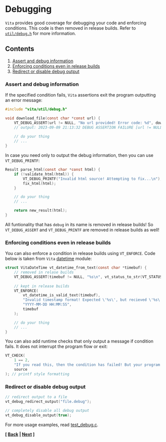 # Debugging
`Vita` provides good coverage for debugging your code and enforcing conditions. This code is then removed in release builds. Refer to [`util/debug.h`](../../inc/vita/util/debug.h) for more information.

## Contents
1. [Assert and debug information](page8.md#assert-and-debug-information)
2. [Enforcing conditions even in release builds](page8.md#enforcing-conditions-even-in-release-builds)
3. [Redirect or disable debug output](page8.md#redirect-or-disable-debug-output)

### Assert and debug information
If the specified condition fails, `Vita` assertions exit the program outputting an error message: 
```C
#include "vita/util/debug.h"

void download_file(const char *const url) {
    VT_DEBUG_ASSERT(url != NULL, "No url provided! Error code: %d", download_error_code);
    // output: 2023-09-09 21:13:32 DEBUG ASSERTION FAILURE [url != NULL] download.c:main:4: No url provided! Error code: -1
    
    // do your thing
    // ...
}
```

In case you need only to output the debug information, then you can use `VT_DEBUG_PRINTF`:
```C
Result parse_html(const char *const html) {
    if (!validate_html(html)) {
        VT_DEBUG_PRINTF("Invalid html source! Attempting to fix...\n"); // acts like printf
        fix_html(html);
    }

    // do your thing
    // ...

    return new_result(html);
}
```

All funtionality that has `debug` in its name is removed in release builds! So `VT_DEBUG_ASSERT` and `VT_DEBUG_PRINTF` are removed in release builds as well! 

### Enforcing conditions even in release builds
You can also enforce a condition in release builds using `VT_ENFORCE`. Code below is taken from `Vita` [datetime](../../inc/vita/time/datetime.h) module:
```C
struct VitaDateTime vt_datetime_from_text(const char *timebuf) {
    // removed in relase builds
    VT_DEBUG_ASSERT(timebuf != NULL, "%s\n", vt_status_to_str(VT_STATUS_ERROR_INVALID_ARGUMENTS));
    
    // kept in release builds
    VT_ENFORCE(
        vt_datetime_is_valid_text(timebuf), 
        "Invalid timestamp format! Expected \'%s\', but recieved \'%s\'.\n", 
        "YYYY-MM-DD HH:MM:SS", 
        timebuf
    );

    // do your thing
    // ...
}
```

You can also add runtime checks that only output a message if condition fails. It does not interrupt the program flow or exit:
```C
VT_CHECK(
    1 == 2, 
    "If you read this, then the condition has failed! But your program continues to run | read more here %s\n", 
    source
); // printf style formatting
```

### Redirect or disable debug output
```C
// redirect output to a file
vt_debug_redirect_output("file.debug");

// completely disable all debug output
vt_debug_disable_output(true);
```

For more usage examples, read [test_debug.c](../../tests/src/test_debug.c).

**[ [Back](page7.md) | [Next](page9.md) ]**
